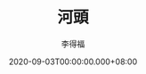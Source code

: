 ---
issue: 393
title: 河頭
author: 李得福
language: 南四縣
date: 2020-09-03T00:00:00.000+08:00
topic: 文史
difficulty: 2
wikidata: Q131449137
wikidata_link: https://www.wikidata.org/wiki/Q131449137
author_wikidata_link: https://www.wikidata.org/wiki/undefined
author_wikidata: Q131448172
---